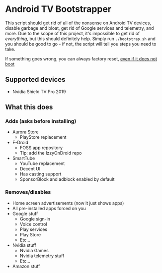 # Android TV Bootstrapper
This script should get rid of all of the nonsense on Android TV devices, disable garbage and bloat, get rid of Google services and telemetry, and more. Due to the scope of this project, it's impossible to get rid of *everything*, but this should definitely help. Simply run `./bootstrap.sh` and you should be good to go - if not, the script will tell you steps you need to take.

If something goes wrong, you can always factory reset, [even if it does not boot](https://nvidia.custhelp.com/app/answers/detail/a_id/4052/related/1)

## Supported devices
- Nvidia Shield TV Pro 2019

## What this does

### Adds (asks before installing)
- Aurora Store
  - PlayStore replacement
- F-Droid
  - FOSS app repository
  - Tip: add the IzzyOnDroid repo
- SmartTube
  - YouTube replacement
  - Decent UI
  - Has casting support
  - SponsorBlock and adblock enabled by default

### Removes/disables
- Home screen advertisements (now it just shows apps)
- All pre-installed apps forced on you
- Google stuff
  - Google sign-in
  - Voice control
  - Play services
  - Play Store
  - Etc...
- Nvidia stuff
  - Nvidia Games
  - Nvidia telemetry stuff
  - Etc...
- Amazon stuff
